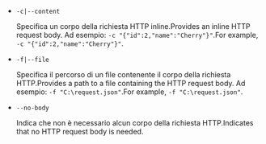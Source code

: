 * `-c|--content`

  <span data-ttu-id="86728-101">Specifica un corpo della richiesta HTTP inline.</span><span class="sxs-lookup"><span data-stu-id="86728-101">Provides an inline HTTP request body.</span></span> <span data-ttu-id="86728-102">Ad esempio: `-c "{"id":2,"name":"Cherry"}"`.</span><span class="sxs-lookup"><span data-stu-id="86728-102">For example, `-c "{"id":2,"name":"Cherry"}"`.</span></span>

* `-f|--file`

  <span data-ttu-id="86728-103">Specifica il percorso di un file contenente il corpo della richiesta HTTP.</span><span class="sxs-lookup"><span data-stu-id="86728-103">Provides a path to a file containing the HTTP request body.</span></span> <span data-ttu-id="86728-104">Ad esempio: `-f "C:\request.json"`.</span><span class="sxs-lookup"><span data-stu-id="86728-104">For example, `-f "C:\request.json"`.</span></span>

* `--no-body`

  <span data-ttu-id="86728-105">Indica che non è necessario alcun corpo della richiesta HTTP.</span><span class="sxs-lookup"><span data-stu-id="86728-105">Indicates that no HTTP request body is needed.</span></span>

